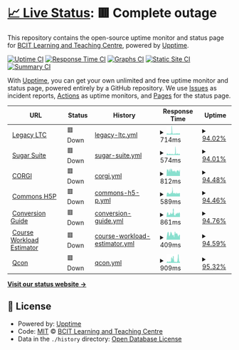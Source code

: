 # [📈 Live Status](https://BCIT-LTC.github.io/status): <!--live status--> **🟥 Complete outage**

This repository contains the open-source uptime monitor and status page for [BCIT Learning and Teaching Centre](https://course-production.ltc.bcit.ca), powered by [Upptime](https://github.com/upptime/upptime).

[![Uptime CI](https://github.com/BCIT-LTC/status/workflows/Uptime%20CI/badge.svg)](https://github.com/BCIT-LTC/status/actions?query=workflow%3A%22Uptime+CI%22)
[![Response Time CI](https://github.com/BCIT-LTC/status/workflows/Response%20Time%20CI/badge.svg)](https://github.com/BCIT-LTC/status/actions?query=workflow%3A%22Response+Time+CI%22)
[![Graphs CI](https://github.com/BCIT-LTC/status/workflows/Graphs%20CI/badge.svg)](https://github.com/BCIT-LTC/status/actions?query=workflow%3A%22Graphs+CI%22)
[![Static Site CI](https://github.com/BCIT-LTC/status/workflows/Static%20Site%20CI/badge.svg)](https://github.com/BCIT-LTC/status/actions?query=workflow%3A%22Static+Site+CI%22)
[![Summary CI](https://github.com/BCIT-LTC/status/workflows/Summary%20CI/badge.svg)](https://github.com/BCIT-LTC/status/actions?query=workflow%3A%22Summary+CI%22)

With [Upptime](https://upptime.js.org), you can get your own unlimited and free uptime monitor and status page, powered entirely by a GitHub repository. We use [Issues](https://github.com/BCIT-LTC/status/issues) as incident reports, [Actions](https://github.com/BCIT-LTC/status/actions) as uptime monitors, and [Pages](https://BCIT-LTC.github.io/status) for the status page.

<!--start: status pages-->
<!-- This summary is generated by Upptime (https://github.com/upptime/upptime) -->
<!-- Do not edit this manually, your changes will be overwritten -->
<!-- prettier-ignore -->
| URL | Status | History | Response Time | Uptime |
| --- | ------ | ------- | ------------- | ------ |
| <img alt="" src="https://icons.duckduckgo.com/ip3/ltc.bcit.ca.ico" height="13"> [Legacy LTC](https://ltc.bcit.ca/multimedia/) | 🟥 Down | [legacy-ltc.yml](https://github.com/bcit-ltc/status/commits/HEAD/history/legacy-ltc.yml) | <details><summary><img alt="Response time graph" src="./graphs/legacy-ltc/response-time-week.png" height="20"> 714ms</summary><br><a href="https://BCIT-LTC.github.io/status/history/legacy-ltc"><img alt="Response time 429" src="https://img.shields.io/endpoint?url=https%3A%2F%2Fraw.githubusercontent.com%2Fbcit-ltc%2Fstatus%2FHEAD%2Fapi%2Flegacy-ltc%2Fresponse-time.json"></a><br><a href="https://BCIT-LTC.github.io/status/history/legacy-ltc"><img alt="24-hour response time 2126" src="https://img.shields.io/endpoint?url=https%3A%2F%2Fraw.githubusercontent.com%2Fbcit-ltc%2Fstatus%2FHEAD%2Fapi%2Flegacy-ltc%2Fresponse-time-day.json"></a><br><a href="https://BCIT-LTC.github.io/status/history/legacy-ltc"><img alt="7-day response time 714" src="https://img.shields.io/endpoint?url=https%3A%2F%2Fraw.githubusercontent.com%2Fbcit-ltc%2Fstatus%2FHEAD%2Fapi%2Flegacy-ltc%2Fresponse-time-week.json"></a><br><a href="https://BCIT-LTC.github.io/status/history/legacy-ltc"><img alt="30-day response time 571" src="https://img.shields.io/endpoint?url=https%3A%2F%2Fraw.githubusercontent.com%2Fbcit-ltc%2Fstatus%2FHEAD%2Fapi%2Flegacy-ltc%2Fresponse-time-month.json"></a><br><a href="https://BCIT-LTC.github.io/status/history/legacy-ltc"><img alt="1-year response time 442" src="https://img.shields.io/endpoint?url=https%3A%2F%2Fraw.githubusercontent.com%2Fbcit-ltc%2Fstatus%2FHEAD%2Fapi%2Flegacy-ltc%2Fresponse-time-year.json"></a></details> | <details><summary><a href="https://BCIT-LTC.github.io/status/history/legacy-ltc">94.02%</a></summary><a href="https://BCIT-LTC.github.io/status/history/legacy-ltc"><img alt="All-time uptime 99.78%" src="https://img.shields.io/endpoint?url=https%3A%2F%2Fraw.githubusercontent.com%2Fbcit-ltc%2Fstatus%2FHEAD%2Fapi%2Flegacy-ltc%2Fuptime.json"></a><br><a href="https://BCIT-LTC.github.io/status/history/legacy-ltc"><img alt="24-hour uptime 97.83%" src="https://img.shields.io/endpoint?url=https%3A%2F%2Fraw.githubusercontent.com%2Fbcit-ltc%2Fstatus%2FHEAD%2Fapi%2Flegacy-ltc%2Fuptime-day.json"></a><br><a href="https://BCIT-LTC.github.io/status/history/legacy-ltc"><img alt="7-day uptime 94.02%" src="https://img.shields.io/endpoint?url=https%3A%2F%2Fraw.githubusercontent.com%2Fbcit-ltc%2Fstatus%2FHEAD%2Fapi%2Flegacy-ltc%2Fuptime-week.json"></a><br><a href="https://BCIT-LTC.github.io/status/history/legacy-ltc"><img alt="30-day uptime 97.49%" src="https://img.shields.io/endpoint?url=https%3A%2F%2Fraw.githubusercontent.com%2Fbcit-ltc%2Fstatus%2FHEAD%2Fapi%2Flegacy-ltc%2Fuptime-month.json"></a><br><a href="https://BCIT-LTC.github.io/status/history/legacy-ltc"><img alt="1-year uptime 99.70%" src="https://img.shields.io/endpoint?url=https%3A%2F%2Fraw.githubusercontent.com%2Fbcit-ltc%2Fstatus%2FHEAD%2Fapi%2Flegacy-ltc%2Fuptime-year.json"></a></details>
| <img alt="" src="https://icons.duckduckgo.com/ip3/sugar-suite.ltc.bcit.ca.ico" height="13"> [Sugar Suite](https://sugar-suite.ltc.bcit.ca) | 🟥 Down | [sugar-suite.yml](https://github.com/bcit-ltc/status/commits/HEAD/history/sugar-suite.yml) | <details><summary><img alt="Response time graph" src="./graphs/sugar-suite/response-time-week.png" height="20"> 574ms</summary><br><a href="https://BCIT-LTC.github.io/status/history/sugar-suite"><img alt="Response time 491" src="https://img.shields.io/endpoint?url=https%3A%2F%2Fraw.githubusercontent.com%2Fbcit-ltc%2Fstatus%2FHEAD%2Fapi%2Fsugar-suite%2Fresponse-time.json"></a><br><a href="https://BCIT-LTC.github.io/status/history/sugar-suite"><img alt="24-hour response time 382" src="https://img.shields.io/endpoint?url=https%3A%2F%2Fraw.githubusercontent.com%2Fbcit-ltc%2Fstatus%2FHEAD%2Fapi%2Fsugar-suite%2Fresponse-time-day.json"></a><br><a href="https://BCIT-LTC.github.io/status/history/sugar-suite"><img alt="7-day response time 574" src="https://img.shields.io/endpoint?url=https%3A%2F%2Fraw.githubusercontent.com%2Fbcit-ltc%2Fstatus%2FHEAD%2Fapi%2Fsugar-suite%2Fresponse-time-week.json"></a><br><a href="https://BCIT-LTC.github.io/status/history/sugar-suite"><img alt="30-day response time 552" src="https://img.shields.io/endpoint?url=https%3A%2F%2Fraw.githubusercontent.com%2Fbcit-ltc%2Fstatus%2FHEAD%2Fapi%2Fsugar-suite%2Fresponse-time-month.json"></a><br><a href="https://BCIT-LTC.github.io/status/history/sugar-suite"><img alt="1-year response time 511" src="https://img.shields.io/endpoint?url=https%3A%2F%2Fraw.githubusercontent.com%2Fbcit-ltc%2Fstatus%2FHEAD%2Fapi%2Fsugar-suite%2Fresponse-time-year.json"></a></details> | <details><summary><a href="https://BCIT-LTC.github.io/status/history/sugar-suite">94.01%</a></summary><a href="https://BCIT-LTC.github.io/status/history/sugar-suite"><img alt="All-time uptime 99.79%" src="https://img.shields.io/endpoint?url=https%3A%2F%2Fraw.githubusercontent.com%2Fbcit-ltc%2Fstatus%2FHEAD%2Fapi%2Fsugar-suite%2Fuptime.json"></a><br><a href="https://BCIT-LTC.github.io/status/history/sugar-suite"><img alt="24-hour uptime 97.14%" src="https://img.shields.io/endpoint?url=https%3A%2F%2Fraw.githubusercontent.com%2Fbcit-ltc%2Fstatus%2FHEAD%2Fapi%2Fsugar-suite%2Fuptime-day.json"></a><br><a href="https://BCIT-LTC.github.io/status/history/sugar-suite"><img alt="7-day uptime 94.01%" src="https://img.shields.io/endpoint?url=https%3A%2F%2Fraw.githubusercontent.com%2Fbcit-ltc%2Fstatus%2FHEAD%2Fapi%2Fsugar-suite%2Fuptime-week.json"></a><br><a href="https://BCIT-LTC.github.io/status/history/sugar-suite"><img alt="30-day uptime 97.53%" src="https://img.shields.io/endpoint?url=https%3A%2F%2Fraw.githubusercontent.com%2Fbcit-ltc%2Fstatus%2FHEAD%2Fapi%2Fsugar-suite%2Fuptime-month.json"></a><br><a href="https://BCIT-LTC.github.io/status/history/sugar-suite"><img alt="1-year uptime 99.71%" src="https://img.shields.io/endpoint?url=https%3A%2F%2Fraw.githubusercontent.com%2Fbcit-ltc%2Fstatus%2FHEAD%2Fapi%2Fsugar-suite%2Fuptime-year.json"></a></details>
| <img alt="" src="https://icons.duckduckgo.com/ip3/corgi.ltc.bcit.ca.ico" height="13"> [CORGI](https://corgi.ltc.bcit.ca) | 🟥 Down | [corgi.yml](https://github.com/bcit-ltc/status/commits/HEAD/history/corgi.yml) | <details><summary><img alt="Response time graph" src="./graphs/corgi/response-time-week.png" height="20"> 812ms</summary><br><a href="https://BCIT-LTC.github.io/status/history/corgi"><img alt="Response time 812" src="https://img.shields.io/endpoint?url=https%3A%2F%2Fraw.githubusercontent.com%2Fbcit-ltc%2Fstatus%2FHEAD%2Fapi%2Fcorgi%2Fresponse-time.json"></a><br><a href="https://BCIT-LTC.github.io/status/history/corgi"><img alt="24-hour response time 1620" src="https://img.shields.io/endpoint?url=https%3A%2F%2Fraw.githubusercontent.com%2Fbcit-ltc%2Fstatus%2FHEAD%2Fapi%2Fcorgi%2Fresponse-time-day.json"></a><br><a href="https://BCIT-LTC.github.io/status/history/corgi"><img alt="7-day response time 812" src="https://img.shields.io/endpoint?url=https%3A%2F%2Fraw.githubusercontent.com%2Fbcit-ltc%2Fstatus%2FHEAD%2Fapi%2Fcorgi%2Fresponse-time-week.json"></a><br><a href="https://BCIT-LTC.github.io/status/history/corgi"><img alt="30-day response time 931" src="https://img.shields.io/endpoint?url=https%3A%2F%2Fraw.githubusercontent.com%2Fbcit-ltc%2Fstatus%2FHEAD%2Fapi%2Fcorgi%2Fresponse-time-month.json"></a><br><a href="https://BCIT-LTC.github.io/status/history/corgi"><img alt="1-year response time 871" src="https://img.shields.io/endpoint?url=https%3A%2F%2Fraw.githubusercontent.com%2Fbcit-ltc%2Fstatus%2FHEAD%2Fapi%2Fcorgi%2Fresponse-time-year.json"></a></details> | <details><summary><a href="https://BCIT-LTC.github.io/status/history/corgi">94.48%</a></summary><a href="https://BCIT-LTC.github.io/status/history/corgi"><img alt="All-time uptime 98.78%" src="https://img.shields.io/endpoint?url=https%3A%2F%2Fraw.githubusercontent.com%2Fbcit-ltc%2Fstatus%2FHEAD%2Fapi%2Fcorgi%2Fuptime.json"></a><br><a href="https://BCIT-LTC.github.io/status/history/corgi"><img alt="24-hour uptime 97.38%" src="https://img.shields.io/endpoint?url=https%3A%2F%2Fraw.githubusercontent.com%2Fbcit-ltc%2Fstatus%2FHEAD%2Fapi%2Fcorgi%2Fuptime-day.json"></a><br><a href="https://BCIT-LTC.github.io/status/history/corgi"><img alt="7-day uptime 94.48%" src="https://img.shields.io/endpoint?url=https%3A%2F%2Fraw.githubusercontent.com%2Fbcit-ltc%2Fstatus%2FHEAD%2Fapi%2Fcorgi%2Fuptime-week.json"></a><br><a href="https://BCIT-LTC.github.io/status/history/corgi"><img alt="30-day uptime 97.62%" src="https://img.shields.io/endpoint?url=https%3A%2F%2Fraw.githubusercontent.com%2Fbcit-ltc%2Fstatus%2FHEAD%2Fapi%2Fcorgi%2Fuptime-month.json"></a><br><a href="https://BCIT-LTC.github.io/status/history/corgi"><img alt="1-year uptime 98.34%" src="https://img.shields.io/endpoint?url=https%3A%2F%2Fraw.githubusercontent.com%2Fbcit-ltc%2Fstatus%2FHEAD%2Fapi%2Fcorgi%2Fuptime-year.json"></a></details>
| <img alt="" src="https://icons.duckduckgo.com/ip3/h5p.commons.bcit.ca.ico" height="13"> [Commons H5P](https://h5p.commons.bcit.ca) | 🟥 Down | [commons-h5-p.yml](https://github.com/bcit-ltc/status/commits/HEAD/history/commons-h5-p.yml) | <details><summary><img alt="Response time graph" src="./graphs/commons-h5-p/response-time-week.png" height="20"> 589ms</summary><br><a href="https://BCIT-LTC.github.io/status/history/commons-h5-p"><img alt="Response time 660" src="https://img.shields.io/endpoint?url=https%3A%2F%2Fraw.githubusercontent.com%2Fbcit-ltc%2Fstatus%2FHEAD%2Fapi%2Fcommons-h5-p%2Fresponse-time.json"></a><br><a href="https://BCIT-LTC.github.io/status/history/commons-h5-p"><img alt="24-hour response time 491" src="https://img.shields.io/endpoint?url=https%3A%2F%2Fraw.githubusercontent.com%2Fbcit-ltc%2Fstatus%2FHEAD%2Fapi%2Fcommons-h5-p%2Fresponse-time-day.json"></a><br><a href="https://BCIT-LTC.github.io/status/history/commons-h5-p"><img alt="7-day response time 589" src="https://img.shields.io/endpoint?url=https%3A%2F%2Fraw.githubusercontent.com%2Fbcit-ltc%2Fstatus%2FHEAD%2Fapi%2Fcommons-h5-p%2Fresponse-time-week.json"></a><br><a href="https://BCIT-LTC.github.io/status/history/commons-h5-p"><img alt="30-day response time 638" src="https://img.shields.io/endpoint?url=https%3A%2F%2Fraw.githubusercontent.com%2Fbcit-ltc%2Fstatus%2FHEAD%2Fapi%2Fcommons-h5-p%2Fresponse-time-month.json"></a><br><a href="https://BCIT-LTC.github.io/status/history/commons-h5-p"><img alt="1-year response time 641" src="https://img.shields.io/endpoint?url=https%3A%2F%2Fraw.githubusercontent.com%2Fbcit-ltc%2Fstatus%2FHEAD%2Fapi%2Fcommons-h5-p%2Fresponse-time-year.json"></a></details> | <details><summary><a href="https://BCIT-LTC.github.io/status/history/commons-h5-p">94.46%</a></summary><a href="https://BCIT-LTC.github.io/status/history/commons-h5-p"><img alt="All-time uptime 98.28%" src="https://img.shields.io/endpoint?url=https%3A%2F%2Fraw.githubusercontent.com%2Fbcit-ltc%2Fstatus%2FHEAD%2Fapi%2Fcommons-h5-p%2Fuptime.json"></a><br><a href="https://BCIT-LTC.github.io/status/history/commons-h5-p"><img alt="24-hour uptime 95.96%" src="https://img.shields.io/endpoint?url=https%3A%2F%2Fraw.githubusercontent.com%2Fbcit-ltc%2Fstatus%2FHEAD%2Fapi%2Fcommons-h5-p%2Fuptime-day.json"></a><br><a href="https://BCIT-LTC.github.io/status/history/commons-h5-p"><img alt="7-day uptime 94.46%" src="https://img.shields.io/endpoint?url=https%3A%2F%2Fraw.githubusercontent.com%2Fbcit-ltc%2Fstatus%2FHEAD%2Fapi%2Fcommons-h5-p%2Fuptime-week.json"></a><br><a href="https://BCIT-LTC.github.io/status/history/commons-h5-p"><img alt="30-day uptime 97.64%" src="https://img.shields.io/endpoint?url=https%3A%2F%2Fraw.githubusercontent.com%2Fbcit-ltc%2Fstatus%2FHEAD%2Fapi%2Fcommons-h5-p%2Fuptime-month.json"></a><br><a href="https://BCIT-LTC.github.io/status/history/commons-h5-p"><img alt="1-year uptime 96.76%" src="https://img.shields.io/endpoint?url=https%3A%2F%2Fraw.githubusercontent.com%2Fbcit-ltc%2Fstatus%2FHEAD%2Fapi%2Fcommons-h5-p%2Fuptime-year.json"></a></details>
| <img alt="" src="https://icons.duckduckgo.com/ip3/conversion-guide.ltc.bcit.ca.ico" height="13"> [Conversion Guide](https://conversion-guide.ltc.bcit.ca) | 🟥 Down | [conversion-guide.yml](https://github.com/bcit-ltc/status/commits/HEAD/history/conversion-guide.yml) | <details><summary><img alt="Response time graph" src="./graphs/conversion-guide/response-time-week.png" height="20"> 861ms</summary><br><a href="https://BCIT-LTC.github.io/status/history/conversion-guide"><img alt="Response time 536" src="https://img.shields.io/endpoint?url=https%3A%2F%2Fraw.githubusercontent.com%2Fbcit-ltc%2Fstatus%2FHEAD%2Fapi%2Fconversion-guide%2Fresponse-time.json"></a><br><a href="https://BCIT-LTC.github.io/status/history/conversion-guide"><img alt="24-hour response time 4030" src="https://img.shields.io/endpoint?url=https%3A%2F%2Fraw.githubusercontent.com%2Fbcit-ltc%2Fstatus%2FHEAD%2Fapi%2Fconversion-guide%2Fresponse-time-day.json"></a><br><a href="https://BCIT-LTC.github.io/status/history/conversion-guide"><img alt="7-day response time 861" src="https://img.shields.io/endpoint?url=https%3A%2F%2Fraw.githubusercontent.com%2Fbcit-ltc%2Fstatus%2FHEAD%2Fapi%2Fconversion-guide%2Fresponse-time-week.json"></a><br><a href="https://BCIT-LTC.github.io/status/history/conversion-guide"><img alt="30-day response time 729" src="https://img.shields.io/endpoint?url=https%3A%2F%2Fraw.githubusercontent.com%2Fbcit-ltc%2Fstatus%2FHEAD%2Fapi%2Fconversion-guide%2Fresponse-time-month.json"></a><br><a href="https://BCIT-LTC.github.io/status/history/conversion-guide"><img alt="1-year response time 553" src="https://img.shields.io/endpoint?url=https%3A%2F%2Fraw.githubusercontent.com%2Fbcit-ltc%2Fstatus%2FHEAD%2Fapi%2Fconversion-guide%2Fresponse-time-year.json"></a></details> | <details><summary><a href="https://BCIT-LTC.github.io/status/history/conversion-guide">94.76%</a></summary><a href="https://BCIT-LTC.github.io/status/history/conversion-guide"><img alt="All-time uptime 99.80%" src="https://img.shields.io/endpoint?url=https%3A%2F%2Fraw.githubusercontent.com%2Fbcit-ltc%2Fstatus%2FHEAD%2Fapi%2Fconversion-guide%2Fuptime.json"></a><br><a href="https://BCIT-LTC.github.io/status/history/conversion-guide"><img alt="24-hour uptime 97.74%" src="https://img.shields.io/endpoint?url=https%3A%2F%2Fraw.githubusercontent.com%2Fbcit-ltc%2Fstatus%2FHEAD%2Fapi%2Fconversion-guide%2Fuptime-day.json"></a><br><a href="https://BCIT-LTC.github.io/status/history/conversion-guide"><img alt="7-day uptime 94.76%" src="https://img.shields.io/endpoint?url=https%3A%2F%2Fraw.githubusercontent.com%2Fbcit-ltc%2Fstatus%2FHEAD%2Fapi%2Fconversion-guide%2Fuptime-week.json"></a><br><a href="https://BCIT-LTC.github.io/status/history/conversion-guide"><img alt="30-day uptime 97.77%" src="https://img.shields.io/endpoint?url=https%3A%2F%2Fraw.githubusercontent.com%2Fbcit-ltc%2Fstatus%2FHEAD%2Fapi%2Fconversion-guide%2Fuptime-month.json"></a><br><a href="https://BCIT-LTC.github.io/status/history/conversion-guide"><img alt="1-year uptime 99.75%" src="https://img.shields.io/endpoint?url=https%3A%2F%2Fraw.githubusercontent.com%2Fbcit-ltc%2Fstatus%2FHEAD%2Fapi%2Fconversion-guide%2Fuptime-year.json"></a></details>
| <img alt="" src="https://icons.duckduckgo.com/ip3/course-workload-estimator.ltc.bcit.ca.ico" height="13"> [Course Workload Estimator](https://course-workload-estimator.ltc.bcit.ca) | 🟥 Down | [course-workload-estimator.yml](https://github.com/bcit-ltc/status/commits/HEAD/history/course-workload-estimator.yml) | <details><summary><img alt="Response time graph" src="./graphs/course-workload-estimator/response-time-week.png" height="20"> 409ms</summary><br><a href="https://BCIT-LTC.github.io/status/history/course-workload-estimator"><img alt="Response time 434" src="https://img.shields.io/endpoint?url=https%3A%2F%2Fraw.githubusercontent.com%2Fbcit-ltc%2Fstatus%2FHEAD%2Fapi%2Fcourse-workload-estimator%2Fresponse-time.json"></a><br><a href="https://BCIT-LTC.github.io/status/history/course-workload-estimator"><img alt="24-hour response time 349" src="https://img.shields.io/endpoint?url=https%3A%2F%2Fraw.githubusercontent.com%2Fbcit-ltc%2Fstatus%2FHEAD%2Fapi%2Fcourse-workload-estimator%2Fresponse-time-day.json"></a><br><a href="https://BCIT-LTC.github.io/status/history/course-workload-estimator"><img alt="7-day response time 409" src="https://img.shields.io/endpoint?url=https%3A%2F%2Fraw.githubusercontent.com%2Fbcit-ltc%2Fstatus%2FHEAD%2Fapi%2Fcourse-workload-estimator%2Fresponse-time-week.json"></a><br><a href="https://BCIT-LTC.github.io/status/history/course-workload-estimator"><img alt="30-day response time 507" src="https://img.shields.io/endpoint?url=https%3A%2F%2Fraw.githubusercontent.com%2Fbcit-ltc%2Fstatus%2FHEAD%2Fapi%2Fcourse-workload-estimator%2Fresponse-time-month.json"></a><br><a href="https://BCIT-LTC.github.io/status/history/course-workload-estimator"><img alt="1-year response time 448" src="https://img.shields.io/endpoint?url=https%3A%2F%2Fraw.githubusercontent.com%2Fbcit-ltc%2Fstatus%2FHEAD%2Fapi%2Fcourse-workload-estimator%2Fresponse-time-year.json"></a></details> | <details><summary><a href="https://BCIT-LTC.github.io/status/history/course-workload-estimator">94.59%</a></summary><a href="https://BCIT-LTC.github.io/status/history/course-workload-estimator"><img alt="All-time uptime 99.81%" src="https://img.shields.io/endpoint?url=https%3A%2F%2Fraw.githubusercontent.com%2Fbcit-ltc%2Fstatus%2FHEAD%2Fapi%2Fcourse-workload-estimator%2Fuptime.json"></a><br><a href="https://BCIT-LTC.github.io/status/history/course-workload-estimator"><img alt="24-hour uptime 98.02%" src="https://img.shields.io/endpoint?url=https%3A%2F%2Fraw.githubusercontent.com%2Fbcit-ltc%2Fstatus%2FHEAD%2Fapi%2Fcourse-workload-estimator%2Fuptime-day.json"></a><br><a href="https://BCIT-LTC.github.io/status/history/course-workload-estimator"><img alt="7-day uptime 94.59%" src="https://img.shields.io/endpoint?url=https%3A%2F%2Fraw.githubusercontent.com%2Fbcit-ltc%2Fstatus%2FHEAD%2Fapi%2Fcourse-workload-estimator%2Fuptime-week.json"></a><br><a href="https://BCIT-LTC.github.io/status/history/course-workload-estimator"><img alt="30-day uptime 97.81%" src="https://img.shields.io/endpoint?url=https%3A%2F%2Fraw.githubusercontent.com%2Fbcit-ltc%2Fstatus%2FHEAD%2Fapi%2Fcourse-workload-estimator%2Fuptime-month.json"></a><br><a href="https://BCIT-LTC.github.io/status/history/course-workload-estimator"><img alt="1-year uptime 99.75%" src="https://img.shields.io/endpoint?url=https%3A%2F%2Fraw.githubusercontent.com%2Fbcit-ltc%2Fstatus%2FHEAD%2Fapi%2Fcourse-workload-estimator%2Fuptime-year.json"></a></details>
| <img alt="" src="https://icons.duckduckgo.com/ip3/qcon.ltc.bcit.ca.ico" height="13"> [Qcon](https://qcon.ltc.bcit.ca) | 🟥 Down | [qcon.yml](https://github.com/bcit-ltc/status/commits/HEAD/history/qcon.yml) | <details><summary><img alt="Response time graph" src="./graphs/qcon/response-time-week.png" height="20"> 909ms</summary><br><a href="https://BCIT-LTC.github.io/status/history/qcon"><img alt="Response time 455" src="https://img.shields.io/endpoint?url=https%3A%2F%2Fraw.githubusercontent.com%2Fbcit-ltc%2Fstatus%2FHEAD%2Fapi%2Fqcon%2Fresponse-time.json"></a><br><a href="https://BCIT-LTC.github.io/status/history/qcon"><img alt="24-hour response time 499" src="https://img.shields.io/endpoint?url=https%3A%2F%2Fraw.githubusercontent.com%2Fbcit-ltc%2Fstatus%2FHEAD%2Fapi%2Fqcon%2Fresponse-time-day.json"></a><br><a href="https://BCIT-LTC.github.io/status/history/qcon"><img alt="7-day response time 909" src="https://img.shields.io/endpoint?url=https%3A%2F%2Fraw.githubusercontent.com%2Fbcit-ltc%2Fstatus%2FHEAD%2Fapi%2Fqcon%2Fresponse-time-week.json"></a><br><a href="https://BCIT-LTC.github.io/status/history/qcon"><img alt="30-day response time 548" src="https://img.shields.io/endpoint?url=https%3A%2F%2Fraw.githubusercontent.com%2Fbcit-ltc%2Fstatus%2FHEAD%2Fapi%2Fqcon%2Fresponse-time-month.json"></a><br><a href="https://BCIT-LTC.github.io/status/history/qcon"><img alt="1-year response time 464" src="https://img.shields.io/endpoint?url=https%3A%2F%2Fraw.githubusercontent.com%2Fbcit-ltc%2Fstatus%2FHEAD%2Fapi%2Fqcon%2Fresponse-time-year.json"></a></details> | <details><summary><a href="https://BCIT-LTC.github.io/status/history/qcon">95.32%</a></summary><a href="https://BCIT-LTC.github.io/status/history/qcon"><img alt="All-time uptime 99.76%" src="https://img.shields.io/endpoint?url=https%3A%2F%2Fraw.githubusercontent.com%2Fbcit-ltc%2Fstatus%2FHEAD%2Fapi%2Fqcon%2Fuptime.json"></a><br><a href="https://BCIT-LTC.github.io/status/history/qcon"><img alt="24-hour uptime 97.32%" src="https://img.shields.io/endpoint?url=https%3A%2F%2Fraw.githubusercontent.com%2Fbcit-ltc%2Fstatus%2FHEAD%2Fapi%2Fqcon%2Fuptime-day.json"></a><br><a href="https://BCIT-LTC.github.io/status/history/qcon"><img alt="7-day uptime 95.32%" src="https://img.shields.io/endpoint?url=https%3A%2F%2Fraw.githubusercontent.com%2Fbcit-ltc%2Fstatus%2FHEAD%2Fapi%2Fqcon%2Fuptime-week.json"></a><br><a href="https://BCIT-LTC.github.io/status/history/qcon"><img alt="30-day uptime 98.10%" src="https://img.shields.io/endpoint?url=https%3A%2F%2Fraw.githubusercontent.com%2Fbcit-ltc%2Fstatus%2FHEAD%2Fapi%2Fqcon%2Fuptime-month.json"></a><br><a href="https://BCIT-LTC.github.io/status/history/qcon"><img alt="1-year uptime 99.78%" src="https://img.shields.io/endpoint?url=https%3A%2F%2Fraw.githubusercontent.com%2Fbcit-ltc%2Fstatus%2FHEAD%2Fapi%2Fqcon%2Fuptime-year.json"></a></details>

<!--end: status pages-->

[**Visit our status website →**](https://BCIT-LTC.github.io/status)

## 📄 License

- Powered by: [Upptime](https://github.com/upptime/upptime)
- Code: [MIT](./LICENSE) © [BCIT Learning and Teaching Centre](https://course-production.ltc.bcit.ca)
- Data in the `./history` directory: [Open Database License](https://opendatacommons.org/licenses/odbl/1-0/)

